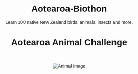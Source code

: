 # Aotearoa-Biothon
Learn 100 native New Zealand birds, animals, insects and more. 
<!DOCTYPE html>
<html lang="en">
<head>
<meta charset="UTF-8">
<meta name="viewport" content="width=device-width, initial-scale=1.0">
<title>Aotearoa Animal Challenge</title>
<style>
  body { font-family: sans-serif; text-align: center; margin: 20px; }
  img { max-width: 300px; margin: 20px 0; }
  button { display: block; margin: 10px auto; padding: 10px 20px; font-size: 16px; }
  #facts { margin-top: 20px; }
  #streak { margin-top: 20px; font-weight: bold; }
</style>
</head>
<body>

<h1>Aotearoa Animal Challenge</h1>
<div id="game">
  <h2 id="animal-name"></h2>
  <img id="animal-img" src="" alt="Animal Image">
  <div id="options"></div>
  <div id="facts"></div>
  <div id="streak"></div>
</div>

<script>
// ---------------------------
// Species Data (sample for brevity, expand to 100)
// ---------------------------
const species = [
  {
    english: "Kākāpō",
    maori: "Kākāpō",
    facts: [
      "Found on predator-free islands like Whenua Hou and Anchor Island",
      "Critically endangered with fewer than 250 individuals remaining",
      "Herbivorous: feeds on native plants, fruits, and seeds",
      "Threatened by introduced predators and habitat loss"
    ],
    image: "https://upload.wikimedia.org/wikipedia/commons/0/0b/Kakapo_Parrot.jpg",
    attribution: "CC BY-SA 3.0, Wikimedia Commons"
  },
  {
    english: "Kiwi (North Island)",
    maori: "Kiwi",
    facts: [
      "Found in forests across the North Island",
      "Vulnerable due to habitat loss and predators",
      "Omnivorous: eats insects, worms, berries",
      "Threatened by stoats, dogs, and habitat destruction"
    ],
    image: "https://upload.wikimedia.org/wikipedia/commons/6/6b/North_Island_kiwi.jpg",
    attribution: "CC BY-SA 4.0, Wikimedia Commons"
  },
  {
    english: "Tui",
    maori: "Tūī",
    facts: [
      "Found across New Zealand in forests and gardens",
      "Common and not currently threatened",
      "Feeds on nectar, fruits, and insects",
      "Threatened by habitat loss and introduced predators"
    ],
    image: "https://upload.wikimedia.org/wikipedia/commons/1/1a/Tui_in_New_Zealand.jpg",
    attribution: "CC BY 2.0, Wikimedia Commons"
  },
  {
    english: "Kea",
    maori: "Kea",
    facts: [
      "Found in the South Island's alpine regions",
      "Endangered due to predation and human impact",
      "Omnivorous: feeds on plants, insects, and carrion",
      "Known for its curiosity and intelligence"
    ],
    image: "https://upload.wikimedia.org/wikipedia/commons/3/3f/Kea_Parrot.jpg",
    attribution: "CC BY-SA 3.0, Wikimedia Commons"
  },
  {
    english: "Takahe",
    maori: "Takahē",
    facts: [
      "Flightless bird found in alpine grasslands",
      "Once thought extinct, now critically endangered",
      "Herbivorous: feeds on native grasses and herbs",
      "Threatened by habitat loss and introduced predators"
    ],
    image: "https://upload.wikimedia.org/wikipedia/commons/2/2f/Takahe_Parrot.jpg",
    attribution: "CC BY-SA 3.0, Wikimedia Commons"
  },
  {
    english: "Fantail",
    maori: "Pīwakawaka",
    facts: [
      "Small insectivorous bird found throughout New Zealand",
      "Known for its distinctive tail and acrobatic flight",
      "Common in forests, gardens, and parks",
      "Feeds on insects caught mid-air"
    ],
    image: "https://upload.wikimedia.org/wikipedia/commons/2/2a/Fantail_in_New_Zealand.jpg",
    attribution: "CC BY-SA 3.0, Wikimedia Commons"
  },
  {
    english: "Bellbird",
    maori: "Korimako",
    facts: [
      "Native to New Zealand forests",
      "Feeds on nectar, insects, and fruits",
      "Known for its melodious song",
      "Plays a role in pollination"
    ],
    image: "https://upload.wikimedia.org/wikipedia/commons/3/3d/Bellbird_in_New_Zealand.jpg",
    attribution: "CC BY-SA 3.0, Wikimedia Commons"
  },
  {
    english: "Morepork",
    maori: "Ruru",
    facts: [
      "Nocturnal owl found in forests across New Zealand",
      "Feeds on insects, birds, and small mammals",
      "Known for its distinctive 'more-pork' call",
      "Plays a role in controlling insect populations"
    ],
    image: "https://upload.wikimedia.org/wikipedia/commons/4/4f/Morepork_in_New_Zealand.jpg",
    attribution: "CC BY-SA 3.0, Wikimedia Commons"
  },
  {
    english: "Rock Wren",
    maori: "Pīhoihoi",
    facts: [
      "Small, ground-dwelling bird found in alpine regions",
      "Feeds on insects and spiders",
      "Known for its cryptic plumage",
      "Threatened by habitat loss and introduced predators"
    ],
    image: "https://upload.wikimedia.org/wikipedia/commons/5/5f/Rock_Wren_in_New_Zealand.jpg",
    attribution: "CC BY-SA 3.0, Wikimedia Commons"
  },
  {
    english: "Yellow-eyed Penguin",
    maori: "Hoiho",
    facts: [
      "Found on the southeastern coast of New Zealand",
      "One of the rarest and most endangered penguins",
      "Feeds on fish and squid",
      "Threatened by habitat degradation and introduced predators"
    ],
    image: "https://upload.wikimedia.org/wikipedia/commons/3/3e/Yellow-eyed_Penguin_in_New_Zealand.jpg",
    attribution: "CC BY-SA 3.0, Wikimedia Commons"
  },
  {
    english: "Little Blue Penguin",
    maori: "Korora",
    facts: [
      "Smallest species of penguin, found along New Zealand's coastlines",
      "Feeds on fish and squid",
      "Known for its distinctive blue plumage",
      "Threatened by habitat loss and introduced predators"
    ],
    image: "https://upload.wikimedia.org/wikipedia/commons/0/0e/Little_Blue_Penguin_in_New_Zealand.jpg",
    attribution: "CC BY-SA 3.0, Wikimedia Commons"
  },
  {
    english: "Great Crested Grebe",
    maori: "Kāmana",
    facts: [
      "Large water bird found in lakes and wetlands",
      "Feeds on fish and aquatic invertebrates",
      "Known for its elaborate mating display",
      "Plays a role in controlling fish populations"
    ],
    image: "https://upload.wikimedia.org/wikipedia/commons/1/1e/Great_Crested_Grebe_in_New_Zealand.jpg",
    attribution: "CC BY-SA 3.0, Wikimedia Commons"
  },
  {
    english: "Australasian Bittern",
    maori: "Matuku",
    facts: [
      "Large, secretive heron found in wetlands",
      "Feeds on fish, frogs, and insects",
      "Known for its booming call during breeding season",
      "Threatened by habitat loss and introduced predators"
    ],
    image: "https://upload.wikimedia.org/wikipedia/commons/2/2f/Australasian_Bittern_in_New_Zealand.jpg",
    attribution: "CC BY-SA 3.0, Wikimedia Commons"
  },
  {
    english: "South Island Kaka",
    maori: "Kākā",
    facts: [
      "Forest parrot found in the South Island",
      "Feeds on fruits, seeds, and nectar",
      "Known for its playful and inquisitive nature",
      "Threatened by habitat loss and introduced predators"
    ],
    image: "https://upload.wikimedia.org/wikipedia/commons/5/5b/South_Island_Kaka_in_New_Zealand.jpg",
    attribution: "CC BY-SA 3.0, Wikimedia Commons"
  },
  {
    english: "North Island Kaka",
    maori: "Kākā",
    facts: [
      "Forest parrot found in the North Island",
      "Feeds on fruits, seeds, and nectar",
      "Known for its playful and inquisitive nature",
      "Threatened by habitat loss and introduced predators"
    ],
    image: "https://upload.wikimedia.org/wikipedia/commons/7/7d/North_Island_Kaka_in_New_Zealand.jpg",
    attribution: "CC BY-SA 3.0, Wikimedia Commons"
  },
  {
    english: "Shining Cuckoo",
    maori: "Pīpīwharauroa",
    facts: [
      "Migratory bird found in New Zealand during summer",
      "Known for its distinctive 'pīpīwharauroa' call",
      "Feeds on caterpillars and insects",
      "Plays a role in controlling insect populations"
    ],
    image: "https://upload.wikimedia.org/wikipedia/commons/3/3e/Shining_Cuckoo_in_New_Zealand.jpg",
    attribution: "CC BY-SA 3.0, Wikimedia Commons"
  },
  {
    english: "Long-tailed Cuckoo",
    maori: "Pōpokotea",
    facts: [
      "Migratory bird found in New Zealand during summer",
      "Feeds on caterpillars and insects",
      "Known for its distinctive 'pōpokotea' call",
      "Plays a role in controlling insect populations"
    ],
    image: "https://upload.wikimedia.org/wikipedia/commons/4/4e/Long-tailed_Cuckoo_in_New_Zealand.jpg",
    attribution: "CC BY-SA 3.0, Wikimedia Commons"
  },
  {
    english: "White-faced Heron",
    maori: "Ardea novaehollandiae",
    facts: [
      "Large wader found in wetlands and coastal areas",
      "Feeds on fish, frogs, and insects",
      "Known for its graceful flight and hunting technique",
      "Plays a role in controlling fish and insect populations"
    ],
    image: "https://upload.wikimedia.org/wikipedia/commons/4/4e/White-faced_Heron_in_New_Zealand.jpg",
    attribution: "CC BY-SA 3.0, Wikimedia Commons"
  },
  {
    english: "Australasian Shoveler",
    maori: "Anas rhynchotis",
    facts: [
      "Dabbling duck found in wetlands and lakes",
      "Feeds on aquatic plants and invertebrates",
      "Known for its distinctive spatula-shaped bill",
      "Plays a role in controlling aquatic plant populations"
    ],
  image: "https://upload.wikimedia.org/wikipedia/commons/3/3a/Australasian_Shoveler_in_New_Zealand.jpg",
::contentReference[oaicite:0]{index=0}
 

];

// ---------------------------
// Holiday-aware gameDays array
// ---------------------------
const gameDays = [
  "2025-10-06","2025-10-07","2025-10-08","2025-10-09","2025-10-10",
  "2025-10-13","2025-10-14","2025-10-15","2025-10-16","2025-10-17",
  "2025-10-20","2025-10-21","2025-10-22","2025-10-23","2025-10-24",
  "2025-10-28","2025-10-29","2025-10-30","2025-10-31",
  "2025-11-03","2025-11-04","2025-11-05","2025-11-06","2025-11-07",
  "2025-11-10","2025-11-11","2025-11-12","2025-11-13","2025-11-17",
  "2025-11-18","2025-11-19","2025-11-20","2025-11-21",
  "2025-11-24","2025-11-25","2025-11-26","2025-11-27","2025-11-28",
  "2025-12-01","2025-12-02","2025-12-03","2025-12-04","2025-12-05",
  "2025-12-08","2025-12-09","2025-12-10","2025-12-11","2025-12-12"
];

// ---------------------------
// Determine today's animal
// ---------------------------
const todayStr = new Date().toISOString().split('T')[0];
let dayIndex = gameDays.indexOf(todayStr);

const optionsDiv = document.getElementById("options");
const factsDiv = document.getElementById("facts");
const animalName = document.getElementById("animal-name");
const animalImg = document.getElementById("animal-img");
const streakDiv = document.getElementById("streak");

if(dayIndex === -1){
  animalName.textContent = "No animal today – see you tomorrow!";
  animalImg.style.display = "none";
} else {
  const animal = species[dayIndex % species.length];
  animalName.textContent = "Which animal is this?";
  animalImg.src = animal.image;
  animalImg.alt = animal.english;

  // Generate multiple-choice options
  let options = [animal.english];
  while(options.length < 4){
    let randomSpecies = species[Math.floor(Math.random()*species.length)].english;
    if(!options.includes(randomSpecies)) options.push(randomSpecies);
  }
  options.sort(() => Math.random()-0.5); // shuffle

  options.forEach(opt=>{
    const btn = document.createElement("button");
    btn.textContent = opt;
    btn.onclick = () => {
      if(opt === animal.english){
        factsDiv.innerHTML = "<strong>Correct! " + animal.english + " (" + animal.maori + ")</strong><br>" + animal.facts.join("<br>") + "<br><em>" + animal.attribution + "</em>";
        updateStreak();
      } else {
        factsDiv.innerHTML = "<strong>Incorrect! The correct answer is " + animal.english + " (" + animal.maori + ")</strong><br>" + animal.facts.join("<br>") + "<br><em>" + animal.attribution + "</em>";
        updateStreak();
      }
    }
    optionsDiv.appendChild(btn);
  });
}

// ---------------------------
// Streak tracking
// ---------------------------
function updateStreak(){
  let streak = Number(localStorage.getItem('streak')||0) + 1;
  localStorage.setItem('streak', streak);
  streakDiv.textContent = "Your current streak: " + streak;
}
</script>

</body>
</html>
